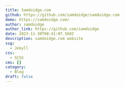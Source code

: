 ```yaml
---
title: Samdoidge.com
github: https://github.com/samdoidge/samdoidge.com
demo: https://samdoidge.com/
author: samdoidge
author_link: https://github.com/samdoidge
date: 2023-11-30T08:41:07.560Z
description: samdoidge.com website
ssg:
  - Jekyll
css:
  - SCSS
cms: []
category:
  - Blog
draft: false
---
```

